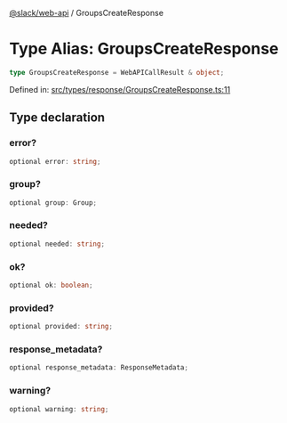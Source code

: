 [@slack/web-api](../index.md) / GroupsCreateResponse

# Type Alias: GroupsCreateResponse

```ts
type GroupsCreateResponse = WebAPICallResult & object;
```

Defined in: [src/types/response/GroupsCreateResponse.ts:11](https://github.com/slackapi/node-slack-sdk/blob/main/packages/web-api/src/types/response/GroupsCreateResponse.ts#L11)

## Type declaration

### error?

```ts
optional error: string;
```

### group?

```ts
optional group: Group;
```

### needed?

```ts
optional needed: string;
```

### ok?

```ts
optional ok: boolean;
```

### provided?

```ts
optional provided: string;
```

### response\_metadata?

```ts
optional response_metadata: ResponseMetadata;
```

### warning?

```ts
optional warning: string;
```
